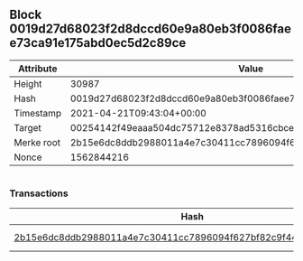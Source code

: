 ## Block 0019d27d68023f2d8dccd60e9a80eb3f0086faee73ca91e175abd0ec5d2c89ce

Attribute | Value
--- | ---
Height | 30987
Hash | 0019d27d68023f2d8dccd60e9a80eb3f0086faee73ca91e175abd0ec5d2c89ce
Timestamp | 2021-04-21T09:43:04+00:00
Target | 00254142f49eaaa504dc75712e8378ad5316cbcead634704b3734b6271167cc4
Merke root | 2b15e6dc8ddb2988011a4e7c30411cc7896094f627bf82c9f44820dcb525ea31
Nonce | 1562844216

```

```

### Transactions

Hash | Amount
--- | ---
[2b15e6dc8ddb2988011a4e7c30411cc7896094f627bf82c9f44820dcb525ea31](2b15e6dc8ddb2988011a4e7c30411cc7896094f627bf82c9f44820dcb525ea31.md) | 10.00000000 SKEPTI 
